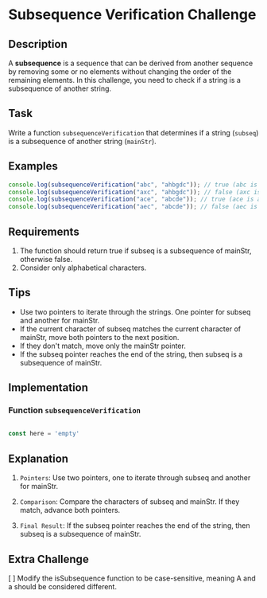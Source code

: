 # Subsequence Verification Challenge

## Description
A **subsequence** is a sequence that can be derived from another sequence by removing some or no elements without changing the order of the remaining elements. In this challenge, you need to check if a string is a subsequence of another string.

## Task
Write a function `subsequenceVerification` that determines if a string (`subseq`) is a subsequence of another string (`mainStr`).

## Examples
```typescript
console.log(subsequenceVerification("abc", "ahbgdc")); // true (abc is a subsequence of ahbgdc)
console.log(subsequenceVerification("axc", "ahbgdc")); // false (axc is not a subsequence of ahbgdc)
console.log(subsequenceVerification("ace", "abcde")); // true (ace is a subsequence of abcde)
console.log(subsequenceVerification("aec", "abcde")); // false (aec is not a subsequence of abcde)
```
## Requirements
1. The function should return true if subseq is a subsequence of mainStr, otherwise false.
2. Consider only alphabetical characters.

## Tips
 - Use two pointers to iterate through the strings. One pointer for subseq and another for mainStr.
 - If the current character of subseq matches the current character of mainStr, move both pointers to the next position.
 - If they don't match, move only the mainStr pointer.
 - If the subseq pointer reaches the end of the string, then subseq is a subsequence of mainStr.

 ## Implementation

 ### Function `subsequenceVerification`

 ```typescript

const here = 'empty'

 ```

 ## Explanation
 1. `Pointers`: Use two pointers, one to iterate through subseq and another for mainStr.

 2. `Comparison`: Compare the characters of subseq and mainStr. If they match, advance both pointers.

 3. `Final Result`: If the subseq pointer reaches the end of the string, then subseq is a subsequence of mainStr.

## Extra Challenge
[ ] Modify the isSubsequence function to be case-sensitive, meaning A and a should be considered different.